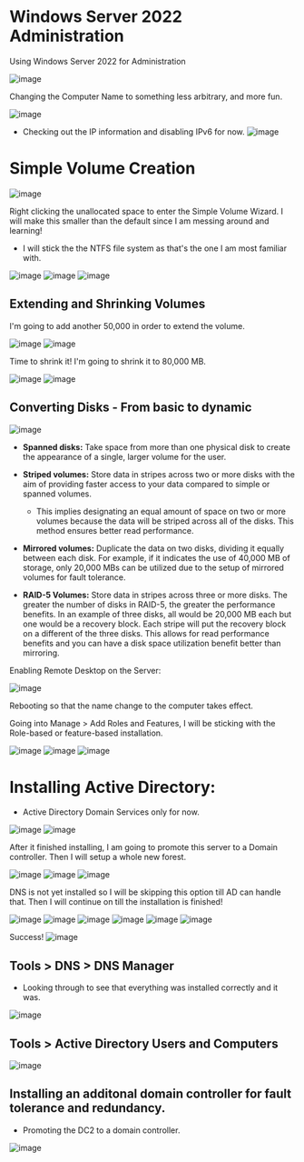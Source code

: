 # Windows Server 2022 Administration
Using Windows Server 2022 for Administration

![image](https://github.com/CertainRisk/Windows-Server-2022/assets/141761181/fa137044-93bb-4b3d-898e-f89ae6ebc921)

Changing the Computer Name to something less arbitrary, and more fun.

![image](https://github.com/CertainRisk/Windows-Server-2022/assets/141761181/bf927957-4685-4673-b445-d7ff734cb77a)


- Checking out the IP information and disabling IPv6 for now. 
![image](https://github.com/CertainRisk/Windows-Server-2022/assets/141761181/c1d04da7-6add-4795-9df2-8305b5726839)

# Simple Volume Creation

![image](https://github.com/CertainRisk/Windows-Server-2022/assets/141761181/ccda7a8c-a2a3-44c7-b72c-cf7e72fdc067)

Right clicking the unallocated space to enter the Simple Volume Wizard. I will make this smaller than the default since I am messing around and learning!
- I will stick the the NTFS file system as that's the one I am most familiar with. 

![image](https://github.com/CertainRisk/Windows-Server-2022/assets/141761181/24a33789-2d8d-4dcd-972e-5f8277c5dd26)
![image](https://github.com/CertainRisk/Windows-Server-2022/assets/141761181/524a9aed-faec-4c59-807d-443408a051f7)
![image](https://github.com/CertainRisk/Windows-Server-2022/assets/141761181/b686016a-0ea5-407c-a5db-939578c0d1f6)

## Extending and Shrinking Volumes 

I'm going to add another 50,000 in order to extend the volume.

![image](https://github.com/CertainRisk/Windows-Server-2022/assets/141761181/790fed03-7871-4175-a8ec-71e51f62ad90)
![image](https://github.com/CertainRisk/Windows-Server-2022/assets/141761181/4e7cc38c-4b78-464b-950b-91b0e36bd999)

Time to shrink it! I'm going to shrink it to 80,000 MB.

![image](https://github.com/CertainRisk/Windows-Server-2022/assets/141761181/514044ef-bcc2-480a-870b-bef6b79c6acf)
![image](https://github.com/CertainRisk/Windows-Server-2022/assets/141761181/4863ab92-9289-4c73-b8fa-cb645947198d)

## Converting Disks - From basic to dynamic 

![image](https://github.com/CertainRisk/Windows-Server-2022/assets/141761181/6e9a5f75-fcd2-4afd-bd86-584cc74ac0d3)

- **Spanned disks:** Take space from more than one physical disk to create the appearance of a single, larger volume for the user.

- **Striped volumes:** Store data in stripes across two or more disks with the aim of providing faster access to your data compared to simple or spanned volumes.
  - This implies designating an equal amount of space on two or more volumes because the data will be striped across all of the disks. This method ensures better read performance.

- **Mirrored volumes:** Duplicate the data on two disks, dividing it equally between each disk. For example, if it indicates the use of 40,000 MB of storage, only 20,000 MBs can be utilized due to the setup of mirrored volumes for fault tolerance.

- **RAID-5 Volumes:** Store data in stripes across three or more disks. The greater the number of disks in RAID-5, the greater the performance benefits. In an example of three disks, all would be 20,000 MB each but one would be a recovery block. Each stripe will put the recovery block on a different of the three disks. This allows for read performance benefits and you can have a disk space utilization benefit better than mirroring. 


Enabling Remote Desktop on the Server:

![image](https://github.com/CertainRisk/Windows-Server-2022/assets/141761181/027ce084-09a9-47a1-9d96-fc83ce37d752)

Rebooting so that the name change to the computer takes effect.


Going into Manage > Add Roles and Features, I will be sticking with the Role-based or feature-based installation. 

![image](https://github.com/CertainRisk/Windows-Server-2022/assets/141761181/9e5ec65c-1ed0-40c6-b02b-e695c9b1fde3)
![image](https://github.com/CertainRisk/Windows-Server-2022/assets/141761181/bbbb90e6-3612-4460-b9f4-9d7d989fe604)
![image](https://github.com/CertainRisk/Windows-Server-2022/assets/141761181/42368edf-6480-41d5-8fdb-c962dcd8c554)

# Installing Active Directory:
- Active Directory Domain Services only for now.

![image](https://github.com/CertainRisk/Windows-Server-2022/assets/141761181/9f344cbe-c23b-4db5-9ca7-6e302384fe53)
![image](https://github.com/CertainRisk/Windows-Server-2022/assets/141761181/ad433761-65b8-40df-964e-446225d66b7c)


After it finished installing, I am going to promote this server to a Domain controller. Then I will setup a whole new forest. 

![image](https://github.com/CertainRisk/Windows-Server-2022/assets/141761181/5178b7bb-474d-4393-b996-961edb734a5b)
![image](https://github.com/CertainRisk/Windows-Server-2022/assets/141761181/b542e677-3c20-4c61-8bc6-60afd9fd3a5d)
![image](https://github.com/CertainRisk/Windows-Server-2022/assets/141761181/5d924e8b-f7e7-4c1a-a356-3bf625860db5)

DNS is not yet installed so I will be skipping this option till AD can handle that. Then I will continue on till the installation is finished!

![image](https://github.com/CertainRisk/Windows-Server-2022/assets/141761181/83485159-4a69-492e-bcc2-380749910ba3)
![image](https://github.com/CertainRisk/Windows-Server-2022/assets/141761181/17e6e0df-1611-4c8d-9065-3b7adee1bc4f)
![image](https://github.com/CertainRisk/Windows-Server-2022/assets/141761181/6c6fce9b-6569-427a-81e2-7f38864ad9fb)
![image](https://github.com/CertainRisk/Windows-Server-2022/assets/141761181/1ebfbe7a-3200-4cc7-91d2-5f25138e2380)
![image](https://github.com/CertainRisk/Windows-Server-2022/assets/141761181/29928037-c407-45ce-a43d-4da1ce54c26a)
![image](https://github.com/CertainRisk/Windows-Server-2022/assets/141761181/371287f2-23f4-406f-9db5-42675b5b2958)

Success!
![image](https://github.com/CertainRisk/Windows-Server-2022/assets/141761181/b97bf2ec-8f8e-45d3-b591-2f6f50db3703)

## Tools > DNS > DNS Manager
- Looking through to see that everything was installed correctly and it was. 

![image](https://github.com/CertainRisk/Windows-Server-2022/assets/141761181/4d2dac85-0c65-4a5a-abe5-bb1c6d05882d)


## Tools > Active Directory Users and Computers

![image](https://github.com/CertainRisk/Windows-Server-2022/assets/141761181/161dedc8-1ab5-471e-aee2-5836e318c0ee)


## Installing an additonal domain controller for fault tolerance and redundancy. 
- Promoting the DC2 to a domain controller.
  
![image](https://github.com/CertainRisk/Windows-Server-2022/assets/141761181/f172e5b6-1462-4fad-907e-4ea4f0460f1c)













